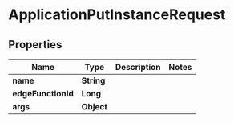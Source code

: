 

# ApplicationPutInstanceRequest


## Properties

| Name | Type | Description | Notes |
|------------ | ------------- | ------------- | -------------|
|**name** | **String** |  |  |
|**edgeFunctionId** | **Long** |  |  |
|**args** | **Object** |  |  |



